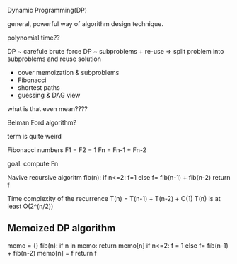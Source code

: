 Dynamic Programming(DP)

general, powerful way of algorithm design technique. 

polynomial time??

DP ~ carefule brute force 
DP ~ subproblems + re-use 
=> split problem into subproblems and reuse solution 

- cover memoization & subproblems 
- Fibonacci
- shortest paths
- guessing & DAG view

what is that even mean????

Belman Ford algorithm?

term is quite weird

Fibonacci numbers 
F1 = F2 = 1
Fn = Fn-1 + Fn-2 

goal: compute Fn 

Navive recursive algoritm 
fib(n): 
    if n<=2: f=1
    else f= fib(n-1) + fib(n-2)
    return f

Time complexity of the recurrence 
T(n) = T(n-1) + T(n-2) + O(1)
T(n) is at least O(2^(n/2))

## Memoized DP algorithm

memo = {}
fib(n):
    if n in memo: return memo[n]
    if n<=2: f = 1
    else f= fib(n-1) + fib(n-2)
    memo[n] = f
    return f
